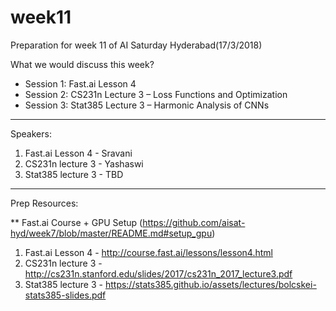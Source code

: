 # week11

Preparation for week 11 of AI Saturday Hyderabad(17/3/2018)

What we would discuss this week?

- Session 1: Fast.ai Lesson 4
- Session 2: CS231n Lecture 3 – Loss Functions and Optimization
- Session 3: Stat385 Lecture 3 –  Harmonic Analysis of CNNs

-------------------------

Speakers:

1. Fast.ai Lesson 4 - Sravani
2. CS231n lecture 3 - Yashaswi
3. Stat385 lecture 3 - TBD

------------------------------------

Prep Resources:

** Fast.ai Course + GPU Setup (https://github.com/aisat-hyd/week7/blob/master/README.md#setup_gpu)

1. Fast.ai Lesson 4 - http://course.fast.ai/lessons/lesson4.html
2. CS231n lecture 3 - http://cs231n.stanford.edu/slides/2017/cs231n_2017_lecture3.pdf
3. Stat385 lecture 3 - https://stats385.github.io/assets/lectures/bolcskei-stats385-slides.pdf
